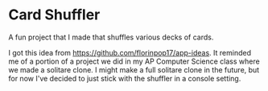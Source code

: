# **Card Shuffler**
A fun project that I made that shuffles various decks of cards.

I got this idea from https://github.com/florinpop17/app-ideas. It reminded me of a portion of a project we did in my AP Computer Science class where we made a solitare clone. I might make a full solitare clone in the future, but for now I've decided to just stick with the shuffler in a console setting.
